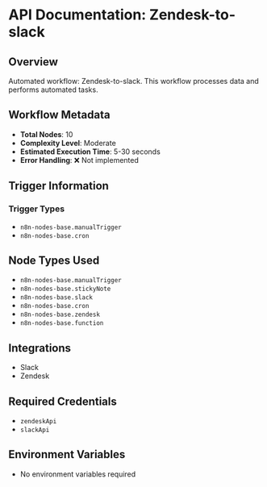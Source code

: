 # API Documentation: Zendesk-to-slack

## Overview
Automated workflow: Zendesk-to-slack. This workflow processes data and performs automated tasks.

## Workflow Metadata
- **Total Nodes**: 10
- **Complexity Level**: Moderate
- **Estimated Execution Time**: 5-30 seconds
- **Error Handling**: ❌ Not implemented

## Trigger Information
### Trigger Types
- `n8n-nodes-base.manualTrigger`
- `n8n-nodes-base.cron`

## Node Types Used
- `n8n-nodes-base.manualTrigger`
- `n8n-nodes-base.stickyNote`
- `n8n-nodes-base.slack`
- `n8n-nodes-base.cron`
- `n8n-nodes-base.zendesk`
- `n8n-nodes-base.function`

## Integrations
- Slack
- Zendesk

## Required Credentials
- `zendeskApi`
- `slackApi`

## Environment Variables
- No environment variables required
